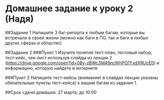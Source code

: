 # Домашнее задание к уроку 2 (Надя)
##Задание 1
Напишите 3 баг-репорта к любым багам, которые вы встречали в своей жизни (можно как баги в ПО, так и баги в любых других сферах и областях)

##Задание 2
###Пункт 1
Изучите понятия тест-план, тестовый набор, тест-кейс, чек-лист используя слайды из лекции 2 (https://drive.google.com/open?id=0By-zBWc3M49ncWhPQ1YxdXRUcE0) и информацию, которую найдете в интернете

###Пункт 2
Напишите тест-кейсы (внимание! в слайдах лекции указаны обязательные пункты тест-кейса) к вашим багам из задания 1.

##Срок сдачи домашки: 27 марта, до 10:00

